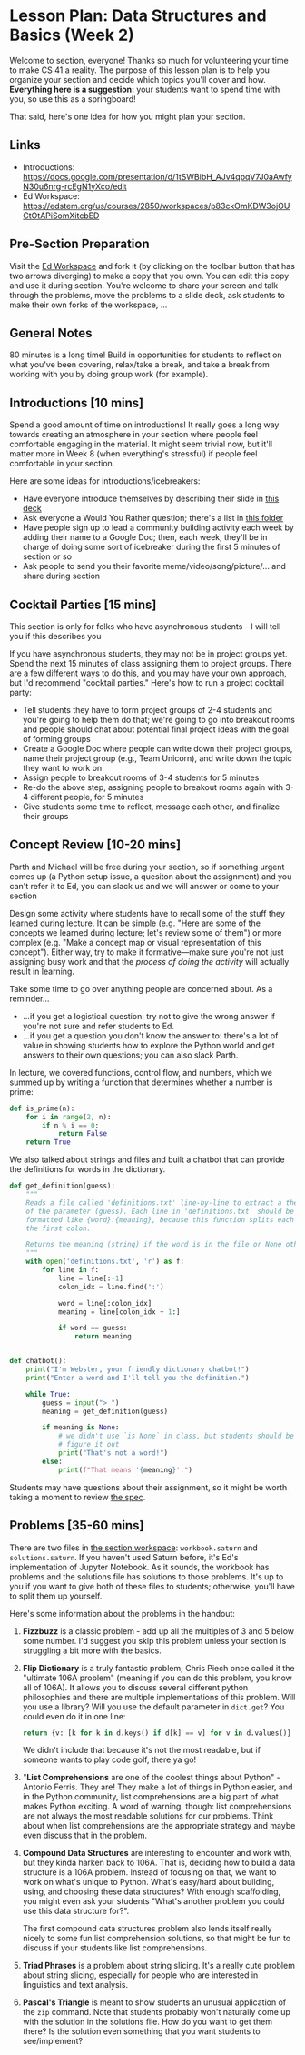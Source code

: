 # Lesson Plan: Data Structures and Basics (Week 2)

Welcome to section, everyone! Thanks so much for volunteering your time to make CS 41 a reality. The purpose of this lesson plan is to help you organize your section and decide which topics you'll cover and how. **Everything here is a suggestion:** your students want to spend time with you, so use this as a springboard!

That said, here's one idea for how you might plan your section.

## Links
* Introductions: <https://docs.google.com/presentation/d/1tSWBibH_AJv4qpqV7J0aAwfyN30u6nrg-rcEgN1yXco/edit>
* Ed Workspace: <https://edstem.org/us/courses/2850/workspaces/p83ckOmKDW3ojOUCtOtAPiSomXitcbED>

## Pre-Section Preparation
Visit the [Ed Workspace](https://edstem.org/us/courses/2850/workspaces/p83ckOmKDW3ojOUCtOtAPiSomXitcbED) and fork it (by clicking on the toolbar button that has two arrows diverging) to make a copy that you own. You can edit this copy and use it during section. You're welcome to share your screen and talk through the problems, move the problems to a slide deck, ask students to make their own forks of the workspace, ...

## General Notes
80 minutes is a long time! Build in opportunities for students to reflect on what you've been covering, relax/take a break, and take a break from working with you by doing group work (for example).

## Introductions \[10 mins\]
Spend a good amount of time on introductions! It really goes a long way towards creating an atmosphere in your section where people feel comfortable engaging in the material. It might seem trivial now, but it'll matter more in Week 8 (when everything's stressful) if people feel comfortable in your section.

Here are some ideas for introductions/icebreakers:
* Have everyone introduce themselves by describing their slide in [this deck](https://docs.google.com/presentation/d/1tSWBibH_AJv4qpqV7J0aAwfyN30u6nrg-rcEgN1yXco/edit)
* Ask everyone a Would You Rather question; there's a list in [this folder](https://drive.google.com/drive/folders/1SobifNwo_dPMA_dO78IUVUuyATwlqF9N?usp=sharing)
* Have people sign up to lead a community building activity each week by adding their name to a Google Doc; then, each week, they'll be in charge of doing some sort of icebreaker during the first 5 minutes of section or so
* Ask people to send you their favorite meme/video/song/picture/... and share during section

## Cocktail Parties \[15 mins\]
<div class="alert alert-danger">
    <span>This section is only for folks who have asynchronous students - I will tell you if this describes you</span>
</div>

If you have asynchronous students, they may not be in project groups yet. Spend the next 15 minutes of class assigning them to project groups. There are a few different ways to do this, and you may have your own approach, but I'd recommend "cocktail parties." Here's how to run a project cocktail party:
* Tell students they have to form project groups of 2-4 students and you're going to help them do that; we're going to go into breakout rooms and people should chat about potential final project ideas with the goal of forming groups
* Create a Google Doc where people can write down their project groups, name their project group (e.g., Team Unicorn), and write down the topic they want to work on 
* Assign people to breakout rooms of 3-4 students for 5 minutes
* Re-do the above step, assigning people to breakout rooms again with 3-4 different people, for 5 minutes
* Give students some time to reflect, message each other, and finalize their groups

## Concept Review \[10-20 mins\]
<div class="alert alert-info">
    <span>Parth and Michael will be free during your section, so if something urgent comes up (a Python setup issue, a quesiton about the assignment) and you can't refer it to Ed, you can slack us and we will answer or come to your section</span>
</div>

Design some activity where students have to recall some of the stuff they learned during lecture. It can be simple (e.g. "Here are some of the concepts we learned during lecture; let's review some of them") or more complex (e.g. "Make a concept map or visual representation of this concept"). Either way, try to make it formative—make sure you're not just assigning busy work and that the *process of doing the activity* will actually result in learning.

Take some time to go over anything people are concerned about. As a reminder...
* ...if you get a logistical question: try not to give the wrong answer if you're not sure and refer students to Ed.
* ...if you get a question you don't know the answer to: there's a lot of value in showing students how to explore the Python world and get answers to their own questions; you can also slack Parth.

In lecture, we covered functions, control flow, and numbers, which we summed up by writing a function that determines whether a number is prime:
```python
def is_prime(n):
    for i in range(2, n):
        if n % i == 0:
            return False
    return True
```

We also talked about strings and files and built a chatbot that can provide the definitions for words in the dictionary.
```python
def get_definition(guess):
    """
    Reads a file called 'definitions.txt' line-by-line to extract a the meaning
    of the parameter (guess). Each line in 'definitions.txt' should be
    formatted like {word}:{meaning}, because this function splits each line at
    the first colon.

    Returns the meaning (string) if the word is in the file or None otherwise.
    """
    with open('definitions.txt', 'r') as f:
        for line in f:
            line = line[:-1]
            colon_idx = line.find(':')

            word = line[:colon_idx]
            meaning = line[colon_idx + 1:]

            if word == guess:
                return meaning


def chatbot():
    print("I'm Webster, your friendly dictionary chatbot!")
    print("Enter a word and I'll tell you the definition.")

    while True:
        guess = input("> ")
        meaning = get_definition(guess)

        if meaning is None:
            # we didn't use `is None` in class, but students should be able to
            # figure it out
            print("That's not a word!")
        else:
            print(f"That means '{meaning}'.")
```

Students may have questions about their assignment, so it might be worth taking a moment to review [the spec](https://github.com/stanfordpython/python-assignments/blob/main/assign0/README.md).

## Problems \[35-60 mins\]
There are two files in [the section workspace](https://edstem.org/us/courses/2850/workspaces/p83ckOmKDW3ojOUCtOtAPiSomXitcbED): `workbook.saturn` and `solutions.saturn`. If you haven't used Saturn before, it's Ed's implementation of Jupyter Notebook. As it sounds, the workbook has problems and the solutions file has solutions to those problems. It's up to you if you want to give both of these files to students; otherwise, you'll have to split them up
yourself.

Here's some information about the problems in the handout:

1. **Fizzbuzz** is a classic problem - add up all the multiples of 3 and 5 below some number. I'd suggest you skip this problem unless your section is struggling a bit more with the basics.

2. **Flip Dictionary** is a truly fantastic problem; Chris Piech once called it the "ultimate 106A problem" (meaning if you can do this problem, you know all of 106A). It allows you to discuss several different python philosophies and there are multiple implementations of this problem. Will you use a library? Will you use the default parameter in `dict.get`? You could even do it in one line:

    ```python
    return {v: [k for k in d.keys() if d[k] == v] for v in d.values()}
    ```

    We didn't include that because it's not the most readable, but if someone wants to play code golf, there ya go!

3. "**List Comprehensions** are one of the coolest things about Python" - Antonio Ferris. They are! They make a lot of things in Python easier, and in the Python community, list comprehensions are a big part of what makes Python exciting. A word of warning, though: list comprehensions are not always the most readable solutions for our problems. Think about when list comprehensions are the appropriate strategy and maybe even discuss that in the problem.

4. **Compound Data Structures** are interesting to encounter and work with, but they kinda harken back to 106A. That is, deciding how to build a data structure is a 106A problem. Instead of focusing on that, we want to work on what's unique to Python. What's easy/hard about building, using, and choosing these data structures? With enough scaffolding, you might even ask your students "What's another problem you could use this data structure for?".

    The first compound data structures problem also lends itself really nicely to some fun list comprehension solutions, so that might be fun to discuss if your students like list comprehensions.

5. **Triad Phrases** is a problem about string slicing. It's a really cute problem about string slicing, especially for people who are interested in linguistics and text analysis.

6. **Pascal's Triangle** is meant to show students an unusual application of the `zip` command. Note that students probably won't naturally come up with the solution in the solutions file. How do you want to get them there? Is the solution even something that you want students to see/implement?
